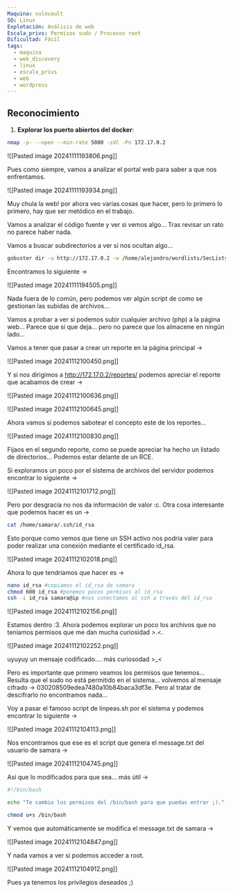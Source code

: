 ```yaml
---
Maquina: vulnvault
SO: Linux
Explotación: Análisis de web
Escala_privs: Permisos sudo / Procesos root
Dificultad: Fácil
tags:
  - maquina
  - web_discovery
  - linux
  - escala_privs
  - web
  - wordpress
---
```


## Reconocimiento

1. **Explorar los puerto abiertos del docker**: 

```bash 
nmap -p- --open --min-rate 5000 -sVC -Pn 172.17.0.2
```

![[Pasted image 20241111193806.png]]

Pues como siempre, vamos a analizar el portal web para saber a que nos enfrentamos.

![[Pasted image 20241111193934.png]]

Muy chula la web! por ahora veo varias cosas que hacer, pero lo primero lo primero, hay que ser metódico en el trabajo.

Vamos a analizar el código fuente y ver si vemos algo... Tras revisar un rato no parece haber nada.

Vamos a buscar subdirectorios a ver si nos ocultan algo...

```bash
gobuster dir -u http://172.17.0.2 -w /home/alejandro/wordlists/SecLists/Discovery/Web-Content/directory-list-2.3-big.txt -x .php,.py,.js,.txt
```

Encontramos lo siguiente ->

![[Pasted image 20241111194505.png]]

Nada fuera de lo común, pero podemos ver algún script de como se gestionan las subidas de archivos...

Vamos a probar a ver si podemos subir cualquier archivo (php) a la página web... Parece que si que deja... pero no parece que los almacene en ningún lado...

Vamos a tener que pasar a crear un reporte en la página principal ->

![[Pasted image 20241112100450.png]]

Y si nos dirigimos a http://172.17.0.2/reportes/ podemos apreciar el reporte que acabamos de crear ->

![[Pasted image 20241112100636.png]]

![[Pasted image 20241112100645.png]]

Ahora vamos si podemos sabotear el concepto este de los reportes...

![[Pasted image 20241112100830.png]]

Fijaos en el segundo reporte, como se puede apreciar ha hecho un listado de directorios... Podemos estar delante de un RCE.

Si exploramos un poco por el sistema de archivos del servidor podemos encontrar lo siguiente ->

![[Pasted image 20241112101712.png]]

Pero por desgracia no nos da información de valor :c. Otra cosa interesante que podemos hacer es un ->

```bash
cat /home/samara/.ssh/id_rsa
```

Esto porque como vemos que tiene un SSH activo nos podría valer para poder realizar una conexión mediante el certificado id_rsa.

![[Pasted image 20241112102018.png]]

Ahora lo que tendríamos que hacer es ->

```bash
nano id_rsa #copiamos el id_rsa de samara
chmod 600 id_rsa #ponemos pocos permisos al id_rsa
ssh -i id_rsa samara@ip #nos conectamos al ssh a través del id_rsa
```

![[Pasted image 20241112102156.png]]

Estamos dentro :3. Ahora podemos explorar un poco los archivos que no teníamos permisos que me dan mucha curiosidad >.<.

![[Pasted image 20241112102252.png]]

uyuyuy un mensaje codificado.... más curiosodad >_< 

Pero es importante que primero veamos los permisos que tenemos... Resulta que el sudo no está permitido en el sistema... volvemos al mensaje cifrado -> 030208509edea7480a10b84baca3df3e. Pero al tratar de descifrarlo no encontramos nada...

Voy a pasar el famoso script de linpeas.sh por el sistema y podemos encontrar lo siguiente ->

![[Pasted image 20241112104113.png]]

Nos encontramos que ese es el script que genera el message.txt del usuario de samara ->

![[Pasted image 20241112104745.png]]

Así que lo modificados para que sea... más útil ->

```bash
#!/bin/bash

echo "Te cambio los permisos del /bin/bash para que puedas entrar ;)." > /home/samara/message.txt

chmod u+s /bin/bash
```

Y vemos que automáticamente se modifica el message.txt de samara ->

![[Pasted image 20241112104847.png]]

Y nada vamos a ver si podemos acceder a root.

![[Pasted image 20241112104912.png]]

Pues ya tenemos los privilegios deseados ;)